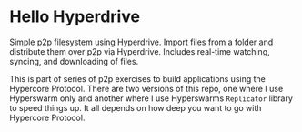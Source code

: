 # Hello Hyperdrive

Simple p2p filesystem using Hyperdrive. Import files from a folder and distribute them over p2p via Hyperdrive. Includes real-time watching, syncing, and downloading of files.

This is part of series of p2p exercises to build applications using the Hypercore Protocol. There are two versions of this repo, one where I use Hyperswarm only and another where I use Hyperswarms `Replicator` library to speed things up. It all depends on how deep you want to go with Hypercore Protocol. 


